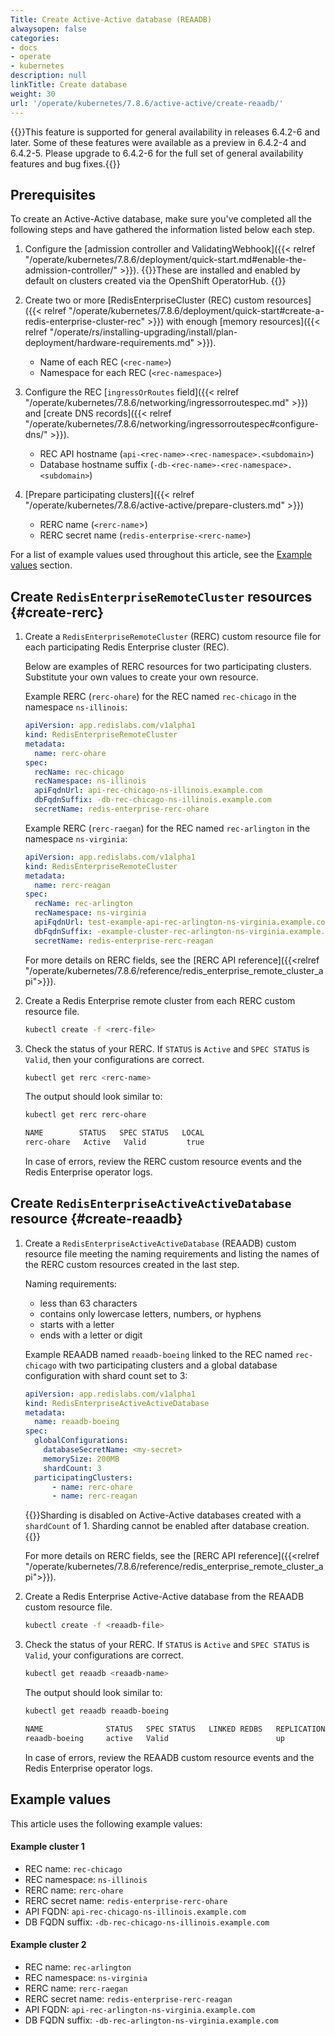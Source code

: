 ```yaml
---
Title: Create Active-Active database (REAADB)
alwaysopen: false
categories:
- docs
- operate
- kubernetes
description: null
linkTitle: Create database
weight: 30
url: '/operate/kubernetes/7.8.6/active-active/create-reaadb/'
---
```


{{<note>}}This feature is supported for general availability in releases 6.4.2-6 and later. Some of these features were available as a preview in 6.4.2-4 and 6.4.2-5. Please upgrade to 6.4.2-6 for the full set of general availability features and bug fixes.{{</note>}}

## Prerequisites

To create an Active-Active database, make sure you've completed all the following steps and have gathered the information listed below each step.

1. Configure the [admission controller and ValidatingWebhook]({{< relref "/operate/kubernetes/7.8.6/deployment/quick-start.md#enable-the-admission-controller/" >}}).
   {{<note>}}These are installed and enabled by default on clusters created via the OpenShift OperatorHub. {{</note>}}

2. Create two or more [RedisEnterpriseCluster (REC) custom resources]({{< relref "/operate/kubernetes/7.8.6/deployment/quick-start#create-a-redis-enterprise-cluster-rec" >}}) with enough [memory resources]({{< relref "/operate/rs/installing-upgrading/install/plan-deployment/hardware-requirements.md" >}}).
   * Name of each REC (`<rec-name>`)
   * Namespace for each REC (`<rec-namespace>`)

3. Configure the REC [`ingressOrRoutes` field]({{< relref "/operate/kubernetes/7.8.6/networking/ingressorroutespec.md" >}}) and [create DNS records]({{< relref "/operate/kubernetes/7.8.6/networking/ingressorroutespec#configure-dns/" >}}).
   * REC API hostname (`api-<rec-name>-<rec-namespace>.<subdomain>`)
   * Database hostname suffix (`-db-<rec-name>-<rec-namespace>.<subdomain>`)

4. [Prepare participating clusters]({{< relref "/operate/kubernetes/7.8.6/active-active/prepare-clusters.md" >}})
   * RERC name (`<rerc-name`>)
   * RERC secret name (`redis-enterprise-<rerc-name>`)

For a list of example values used throughout this article, see the [Example values](#example-values) section.

## Create `RedisEnterpriseRemoteCluster` resources {#create-rerc}

1. Create a `RedisEnterpriseRemoteCluster` (RERC) custom resource file for each participating Redis Enterprise cluster (REC).

   Below are examples of RERC resources for two participating clusters. Substitute your own values to create your own resource.

    Example RERC (`rerc-ohare`) for the REC named `rec-chicago` in the namespace `ns-illinois`:

    ```yaml
    apiVersion: app.redislabs.com/v1alpha1
    kind: RedisEnterpriseRemoteCluster
    metadata:
      name: rerc-ohare
    spec:
      recName: rec-chicago
      recNamespace: ns-illinois
      apiFqdnUrl: api-rec-chicago-ns-illinois.example.com
      dbFqdnSuffix: -db-rec-chicago-ns-illinois.example.com
      secretName: redis-enterprise-rerc-ohare
    ```

    Example RERC (`rerc-raegan`) for the REC named `rec-arlington` in the namespace `ns-virginia`:

    ```yaml
    apiVersion: app.redislabs.com/v1alpha1
    kind: RedisEnterpriseRemoteCluster
    metadata:
      name: rerc-reagan
    spec:
      recName: rec-arlington
      recNamespace: ns-virginia
      apiFqdnUrl: test-example-api-rec-arlington-ns-virginia.example.com
      dbFqdnSuffix: -example-cluster-rec-arlington-ns-virginia.example.com
      secretName: redis-enterprise-rerc-reagan
    ```

    For more details on RERC fields, see the [RERC API reference]({{<relref "/operate/kubernetes/7.8.6/reference/redis_enterprise_remote_cluster_api">}}).

1. Create a Redis Enterprise remote cluster from each RERC custom resource file.
  
   ```sh
   kubectl create -f <rerc-file>
   ```

1. Check the status of your RERC. If `STATUS` is `Active` and `SPEC STATUS` is `Valid`, then your configurations are correct.
  
    ```sh
    kubectl get rerc <rerc-name>
    ```

    The output should look similar to:

    ```sh
    kubectl get rerc rerc-ohare

    NAME        STATUS   SPEC STATUS   LOCAL
    rerc-ohare   Active   Valid         true
    ```
  
    In case of errors, review the RERC custom resource events and the Redis Enterprise operator logs.

## Create `RedisEnterpriseActiveActiveDatabase` resource {#create-reaadb}

1. Create a `RedisEnterpriseActiveActiveDatabase` (REAADB) custom resource file meeting the naming requirements and listing the names of the RERC custom resources created in the last step.

    Naming requirements:
    * less than 63 characters
    * contains only lowercase letters, numbers, or hyphens
    * starts with a letter
    * ends with a letter or digit

    Example REAADB named `reaadb-boeing` linked to the REC named `rec-chicago` with two participating clusters and a global database configuration with shard count set to 3:

     ```yaml
     apiVersion: app.redislabs.com/v1alpha1
     kind: RedisEnterpriseActiveActiveDatabase
     metadata:
       name: reaadb-boeing
     spec:
       globalConfigurations:
         databaseSecretName: <my-secret>
         memorySize: 200MB
         shardCount: 3
       participatingClusters:
           - name: rerc-ohare
           - name: rerc-reagan
     ```

     {{<note>}}Sharding is disabled on Active-Active databases created with a `shardCount` of 1. Sharding cannot be enabled after database creation. {{</note>}}

    For more details on RERC fields, see the [RERC API reference]({{<relref "/operate/kubernetes/7.8.6/reference/redis_enterprise_remote_cluster_api">}}).

1. Create a Redis Enterprise Active-Active database from the REAADB custom resource file.
  
    ```sh
    kubectl create -f <reaadb-file>
    ```

1. Check the status of your RERC. If `STATUS` is `Active` and `SPEC STATUS` is `Valid`, your configurations are correct.
  
    ```sh
    kubectl get reaadb <reaadb-name>
    ```

    The output should look similar to:

    ```sh
    kubectl get reaadb reaadb-boeing

    NAME              STATUS   SPEC STATUS   LINKED REDBS   REPLICATION STATUS
    reaadb-boeing     active   Valid                        up             
    ```

  
    In case of errors, review the REAADB custom resource events and the Redis Enterprise operator logs.

## Example values

This article uses the following example values:

#### Example cluster 1

* REC name: `rec-chicago`
* REC namespace: `ns-illinois`
* RERC name: `rerc-ohare`
* RERC secret name: `redis-enterprise-rerc-ohare`
* API FQDN: `api-rec-chicago-ns-illinois.example.com`
* DB FQDN suffix: `-db-rec-chicago-ns-illinois.example.com`

#### Example cluster 2

* REC name: `rec-arlington`
* REC namespace: `ns-virginia`
* RERC name: `rerc-raegan`
* RERC secret name: `redis-enterprise-rerc-reagan`
* API FQDN: `api-rec-arlington-ns-virginia.example.com`
* DB FQDN suffix: `-db-rec-arlington-ns-virginia.example.com`

